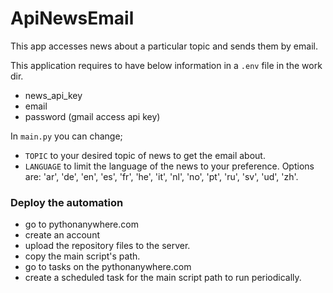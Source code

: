 # ApiNewsEmail
This app accesses news about a particular topic and sends them by email.

This application requires to have below information in a ```.env``` file in the work dir.
- news_api_key
- email
- password (gmail access api key)

In ```main.py``` you can change;
- ```TOPIC``` to your desired topic of news to get the email about.
- ```LANGUAGE``` to limit the language of the news to your preference. Options are: 'ar', 'de', 'en', 'es', 'fr', 'he', 'it', 'nl', 'no', 'pt', 'ru', 'sv', 'ud', 'zh'.


### Deploy the automation
- go to pythonanywhere.com
- create an account
- upload the repository files to the server.
- copy the main script's path.
- go to tasks on the pythonanywhere.com
- create a scheduled task for the main script path to run periodically.